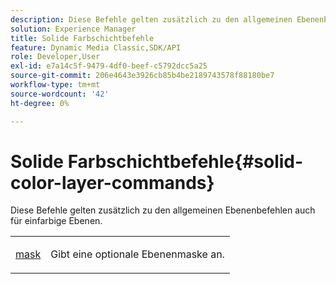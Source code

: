 ```yaml
---
description: Diese Befehle gelten zusätzlich zu den allgemeinen Ebenenbefehlen auch für einfarbige Ebenen.
solution: Experience Manager
title: Solide Farbschichtbefehle
feature: Dynamic Media Classic,SDK/API
role: Developer,User
exl-id: e7a14c5f-9479-4df0-beef-c5792dcc5a25
source-git-commit: 206e4643e3926cb85b4be2189743578f88180be7
workflow-type: tm+mt
source-wordcount: '42'
ht-degree: 0%

---
```


# Solide Farbschichtbefehle{#solid-color-layer-commands}

Diese Befehle gelten zusätzlich zu den allgemeinen Ebenenbefehlen auch für einfarbige Ebenen.

<table id="simpletable_4E563E4C797E45F390340258170BDCE4"> 
 <tr class="strow"> 
  <td class="stentry"> <p><a href="../../../../../../is-api/http-ref/image-serving-api-ref/c-http-protocol-reference/c-command-reference/r-mask.md#reference-922254e027404fb890b850e2723ee06e" type="reference" format="dita" scope="local"> mask</a> </p> </td> 
  <td class="stentry"> <p>Gibt eine optionale Ebenenmaske an. </p></td> 
 </tr> 
</table>
